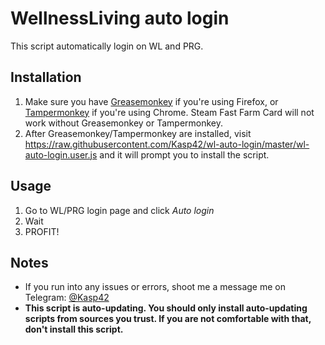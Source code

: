 # WellnessLiving auto login

This script automatically login on WL and PRG.

## Installation

1. Make sure you have [Greasemonkey](https://addons.mozilla.org/firefox/addon/greasemonkey/) if you're using Firefox, or [Tampermonkey](https://chrome.google.com/webstore/detail/tampermonkey/dhdgffkkebhmkfjojejmpbldmpobfkfo) if you're using Chrome. Steam Fast Farm Card will not work without Greasemonkey or Tampermonkey.
2. After Greasemonkey/Tampermonkey are installed, visit https://raw.githubusercontent.com/Kasp42/wl-auto-login/master/wl-auto-login.user.js and it will prompt you to install the script.

## Usage
1. Go to WL/PRG login page and click *Auto login*
2. Wait
3. PROFIT!

## Notes

* If you run into any issues or errors, shoot me a message me on Telegram: [@Kasp42](https://telegram.me/kasp42)
* **This script is auto-updating. You should only install auto-updating scripts from sources you trust. If you are not comfortable with that, don't install this script.**
